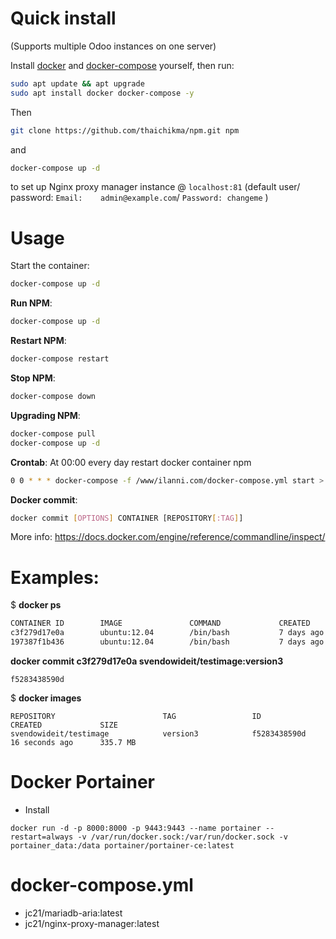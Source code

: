 # Quick install


(Supports multiple Odoo instances on one server)

Install [docker](https://docs.docker.com/get-docker/) and [docker-compose](https://docs.docker.com/compose/install/) yourself, then run:
``` bash
sudo apt update && apt upgrade
sudo apt install docker docker-compose -y
```
Then
``` bash
git clone https://github.com/thaichikma/npm.git npm
```

and

``` bash
docker-compose up -d
```

to set up Nginx proxy manager instance @ `localhost:81` (default user/ password: `Email:    admin@example.com`/ `Password: changeme` )


# Usage

Start the container:
``` sh
docker-compose up -d
```

**Run NPM**:

``` bash
docker-compose up -d
```

**Restart NPM**:

``` bash
docker-compose restart
```

**Stop NPM**:

``` bash
docker-compose down
```
**Upgrading NPM**:
``` bash
docker-compose pull
docker-compose up -d
```
**Crontab**:
At 00:00 every day restart docker container npm
``` bash
0 0 * * * docker-compose -f /www/ilanni.com/docker-compose.yml start > /dev/null
```
**Docker commit**:

``` bash
docker commit [OPTIONS] CONTAINER [REPOSITORY[:TAG]]
```

More info: https://docs.docker.com/engine/reference/commandline/inspect/
# Examples:
$ **docker ps**

``` bash
CONTAINER ID        IMAGE               COMMAND             CREATED             STATUS              PORTS              NAMES
c3f279d17e0a        ubuntu:12.04        /bin/bash           7 days ago          Up 25 hours                            desperate_dubinsky
197387f1b436        ubuntu:12.04        /bin/bash           7 days ago          Up 25 hours                            focused_hamilton
```
**docker commit c3f279d17e0a  svendowideit/testimage:version3**
``` bas
f5283438590d
```
$ **docker images**

``` bas
REPOSITORY                        TAG                 ID                  CREATED             SIZE
svendowideit/testimage            version3            f5283438590d        16 seconds ago      335.7 MB
```

# **Docker Portainer**
* Install
``` bas
docker run -d -p 8000:8000 -p 9443:9443 --name portainer --restart=always -v /var/run/docker.sock:/var/run/docker.sock -v portainer_data:/data portainer/portainer-ce:latest
```
# docker-compose.yml

* jc21/mariadb-aria:latest
* jc21/nginx-proxy-manager:latest

